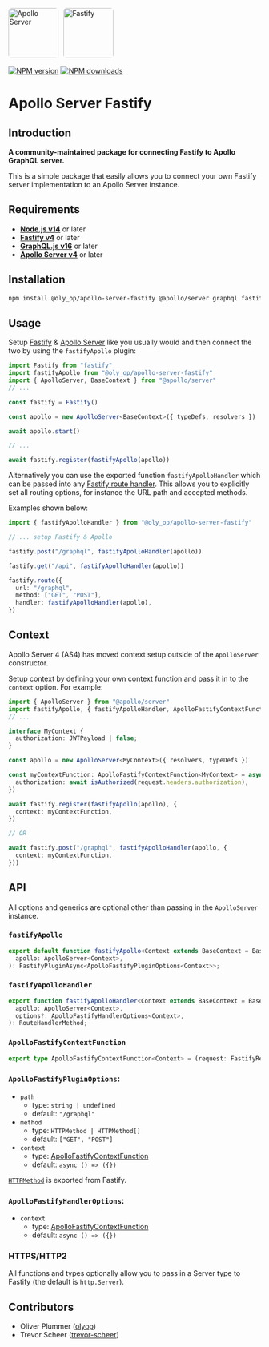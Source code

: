 <a href='https://www.apollographql.com/'><img src='https://avatars.githubusercontent.com/u/17189275?s=200' style="border-radius: 6px; margin-right: 6px" height='100' alt='Apollo Server'></a>
<a href='https://www.fastify.io/'><img src='https://avatars.githubusercontent.com/u/24939410?s=200' style="border-radius: 6px" height='100' alt='Fastify'></a>

[![NPM version](https://badge.fury.io/js/@oly_op%2Fapollo-server-fastify.svg)](https://www.npmjs.com/package/@oly_op/apollo-server-fastify)
[![NPM downloads](https://img.shields.io/npm/dm/@oly_op/apollo-server-fastify.svg?style=flat)](https://www.npmjs.com/package/@oly_op/apollo-server-fastify)

# Apollo Server Fastify

## Introduction

**A community-maintained package for connecting Fastify to Apollo GraphQL server.**

This is a simple package that easily allows you to connect your own Fastify server implementation to an Apollo Server instance.

## **Requirements**

- **[Node.js v14](https://nodejs.org/)** or later 
- **[Fastify v4](https://www.fastify.io/)** or later
- **[GraphQL.js v16](https://graphql.org/graphql-js/)** or later
- **[Apollo Server v4](https://www.apollographql.com/docs/apollo-server/)** or later


## **Installation**

```bash
npm install @oly_op/apollo-server-fastify @apollo/server graphql fastify
```

## **Usage**

Setup [Fastify](https://www.fastify.io/) & [Apollo Server](https://www.apollographql.com/docs/apollo-server/) like you usually would and then connect the two by using the `fastifyApollo` plugin: 

```typescript
import Fastify from "fastify"
import fastifyApollo from "@oly_op/apollo-server-fastify"
import { ApolloServer, BaseContext } from "@apollo/server"
// ...

const fastify = Fastify()

const apollo = new ApolloServer<BaseContext>({ typeDefs, resolvers })

await apollo.start()

// ...

await fastify.register(fastifyApollo(apollo))
```

Alternatively you can use the exported function `fastifyApolloHandler` which can be passed into any [Fastify route handler](https://www.fastify.io/docs/latest/Reference/Routes/).
This allows you to explicitly set all routing options, for instance the URL path and accepted methods.

Examples shown below:

```typescript
import { fastifyApolloHandler } from "@oly_op/apollo-server-fastify"

// ... setup Fastify & Apollo

fastify.post("/graphql", fastifyApolloHandler(apollo))

fastify.get("/api", fastifyApolloHandler(apollo))

fastify.route({
  url: "/graphql",
  method: ["GET", "POST"],
  handler: fastifyApolloHandler(apollo),
})
```

## **Context**

Apollo Server 4 (AS4) has moved context setup outside of the `ApolloServer` constructor.


Setup context by defining your own context function and pass it in to the `context` option. For example:

```typescript
import { ApolloServer } from "@apollo/server"
import fastifyApollo, { fastifyApolloHandler, ApolloFastifyContextFunction } from "@oly_op/apollo-server-fastify"
// ...

interface MyContext {
  authorization: JWTPayload | false;
}

const apollo = new ApolloServer<MyContext>({ resolvers, typeDefs })

const myContextFunction: ApolloFastifyContextFunction<MyContext> = async request => ({
  authorization: await isAuthorized(request.headers.authorization),
})

await fastify.register(fastifyApollo(apollo), {
  context: myContextFunction,
})

// OR

await fastify.post("/graphql", fastifyApolloHandler(apollo, {
  context: myContextFunction,
}))
```

## **API**

All options and generics are optional other than passing in the `ApolloServer` instance.

### `fastifyApollo`

```typescript
export default function fastifyApollo<Context extends BaseContext = BaseContext>(
  apollo: ApolloServer<Context>,
): FastifyPluginAsync<ApolloFastifyPluginOptions<Context>>;
```

### `fastifyApolloHandler`

```typescript
export function fastifyApolloHandler<Context extends BaseContext = BaseContext>(
  apollo: ApolloServer<Context>,
  options?: ApolloFastifyHandlerOptions<Context>,
): RouteHandlerMethod;
```

### `ApolloFastifyContextFunction`
```typescript
export type ApolloFastifyContextFunction<Context> = (request: FastifyRequest, reply: FastifyReply) => Promise<Context>;
```

### `ApolloFastifyPluginOptions`:

- `path`
  - type: `string | undefined`
  - default: `"/graphql"`
- `method`
  - type: `HTTPMethod | HTTPMethod[]`
  - default: `["GET", "POST"]`
- `context`
  - type: [ApolloFastifyContextFunction](#ApolloFastifyContextFunction)
  - default: `async () => ({})`

[`HTTPMethod`](https://www.fastify.io/docs/latest/Reference/TypeScript/#fastifyhttpmethods) is exported from Fastify.

### `ApolloFastifyHandlerOptions`:

- `context`
  - type: [ApolloFastifyContextFunction](#ApolloFastifyContextFunction)
  - default: `async () => ({})`

### HTTPS/HTTP2

All functions and types optionally allow you to pass in a Server type to Fastify (the default is `http.Server`).


## **Contributors**

- Oliver Plummer ([olyop](https://github.com/olyop))
- Trevor Scheer ([trevor-scheer](https://github.com/trevor-scheer))